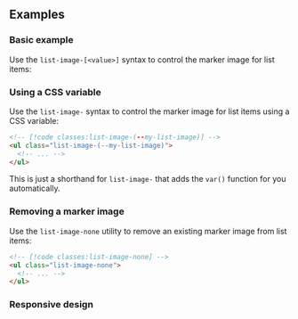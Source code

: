 <ApiTable
  rows=
/>

## Examples

### Basic example

Use the `list-image-[<value>]` syntax to control the marker image for list items:

### Using a CSS variable

Use the <code>list-image-</code> syntax to control the marker image for list items using a CSS variable:

```html
<!-- [!code classes:list-image-(--my-list-image)] -->
<ul class="list-image-(--my-list-image)">
  <!-- ... -->
</ul>
```

This is just a shorthand for <code>list-image-</code> that adds the `var()` function for you automatically.

### Removing a marker image

Use the `list-image-none` utility to remove an existing marker image from list items:

```html
<!-- [!code classes:list-image-none] -->
<ul class="list-image-none">
  <!-- ... -->
</ul>
```

### Responsive design
